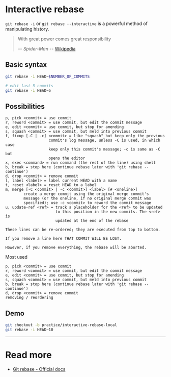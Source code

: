 # Interactive rebase

`git rebase -i` or `git rebase --interactive` is a powerful method of manipulating history.

> With great power comes great responsibility
>
> -- <cite>Spider-Man</cite> -- [Wikipedia
 ](https://en.wikipedia.org/wiki/With_great_power_comes_great_responsibility)

## Basic syntax

```sh
git rebase -i HEAD~$NUMBER_OF_COMMITS

# edit last 5 commits
git rebase -i HEAD~5
```

## Possibilities

```
p, pick <commit> = use commit
r, reword <commit> = use commit, but edit the commit message
e, edit <commit> = use commit, but stop for amending
s, squash <commit> = use commit, but meld into previous commit
f, fixup [-C | -c] <commit> = like "squash" but keep only the previous
                   commit's log message, unless -C is used, in which case
                   keep only this commit's message; -c is same as -C but
                   opens the editor
x, exec <command> = run command (the rest of the line) using shell
b, break = stop here (continue rebase later with 'git rebase --continue')
d, drop <commit> = remove commit
l, label <label> = label current HEAD with a name
t, reset <label> = reset HEAD to a label
m, merge [-C <commit> | -c <commit>] <label> [# <oneline>]
        create a merge commit using the original merge commit's
        message (or the oneline, if no original merge commit was
        specified); use -c <commit> to reword the commit message
u, update-ref <ref> = track a placeholder for the <ref> to be updated
                      to this position in the new commits. The <ref> is
                      updated at the end of the rebase

These lines can be re-ordered; they are executed from top to bottom.

If you remove a line here THAT COMMIT WILL BE LOST.

However, if you remove everything, the rebase will be aborted.
```

Most used

```
p, pick <commit> = use commit
r, reword <commit> = use commit, but edit the commit message
e, edit <commit> = use commit, but stop for amending
s, squash <commit> = use commit, but meld into previous commit
b, break = stop here (continue rebase later with 'git rebase --continue')
d, drop <commit> = remove commit
removing / reordering
```

## Demo

```sh
git checkout -b practice/interactive-rebase-local
git rebase -i HEAD~10
```

---

# Read more
- [Git rebase - Official docs](https://git-scm.com/docs/git-rebase)
